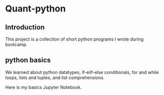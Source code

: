 # Quant-python

## Introduction
This project is a collection of short python programs I wrote during bootcamp.

## python basics
We learned about python datatypes, if-elif-else conditionals, for and while loops, lists and tuples, and list comprehensions.

Here is my basics Jupyter Notebook.
